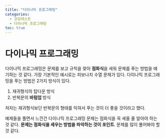 ```yaml
---
title: "다이나믹 프로그래밍"
categories:
  - 코딩테스트
  - 다이나믹 프로그래밍
toc: true
---
```

  

# 다이나믹 프로그래밍

다이나믹 프로그래밍은 문제를 보고 규칙을 찾아 **점화식**을 세워 문제를 푸는 방법을 얘기하는 것 같다. 가장 기본적인 예시로는 
피보나치 수열 문제가 있다. 다이나믹 프로그래밍을 푸는 방법은 2가지 방식이 있다.

1. 재귀형식의 탑다운 방식
2. 반복문의 **바텀업** 방식

저자는 재귀형식보단 반복문의 형태를 익혀서 푸는 것이 더 좋을 것이라고 했다.

예제들을 풀면서 느낀건 다이나믹 프로그래밍 문제는 점화식을 꼭 세울 줄 알아야 하는 것 같다. 
**문제는 점화식을 세우는 방법을 파악하는 것이 포인트**. 문제를 많이 풀어봐야 할 것 같다.
